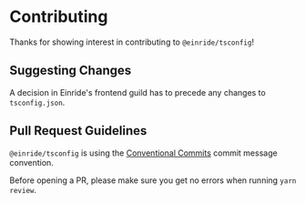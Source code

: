 # Contributing

Thanks for showing interest in contributing to `@einride/tsconfig`!

## Suggesting Changes

A decision in Einride's frontend guild has to precede any changes to
`tsconfig.json`.

## Pull Request Guidelines

`@einride/tsconfig` is using the
[Conventional Commits](https://www.conventionalcommits.org/) commit message
convention.

Before opening a PR, please make sure you get no errors when running
`yarn review`.
